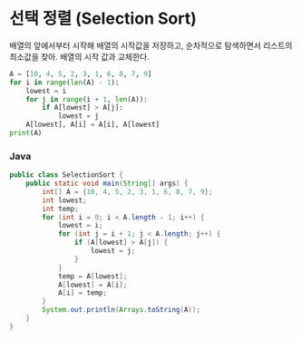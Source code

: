 # 선택 정렬 (Selection Sort)

배열의 앞에서부터 시작해 배열의 시작값을 저장하고, 순차적으로 탐색하면서 리스트의 최소값을 찾아. 배열의 시작 값과 교체한다.

```python
A = [10, 4, 5, 2, 3, 1, 6, 8, 7, 9]
for i in range(len(A) - 1):
    lowest = i
    for j in range(i + 1, len(A)):
        if A[lowest] > A[j]:
            lowest = j
    A[lowest], A[i] = A[i], A[lowest]
print(A)
```

### Java

```java
public class SelectionSort {
    public static void main(String[] args) {
        int[] A = {10, 4, 5, 2, 3, 1, 6, 8, 7, 9};
        int lowest;
        int temp;
        for (int i = 0; i < A.length - 1; i++) {
            lowest = i;
            for (int j = i + 1; j < A.length; j++) {
                if (A[lowest] > A[j]) {
                    lowest = j;
                }
            }
            temp = A[lowest];
            A[lowest] = A[i];
            A[i] = temp;
        }
        System.out.println(Arrays.toString(A));
    }
}
```
